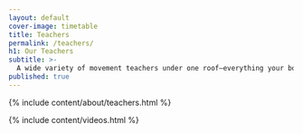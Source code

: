 ```yaml
---
layout: default
cover-image: timetable
title: Teachers
permalink: /teachers/
h1: Our Teachers
subtitle: >-
  A wide variety of movement teachers under one roof—everything your body needs to feel good.
published: true
---
```


<div class="Longform" markdown="1">
{% include content/about/teachers.html %}
</div>

{% include content/videos.html %}